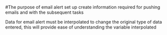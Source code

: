 #The purpose of email alert set up create information required
for pushing emails and with the subsequent tasks

Data for email alert must be interpolated to change the original type of data entered, this will provide ease of understanding the variable interpolated